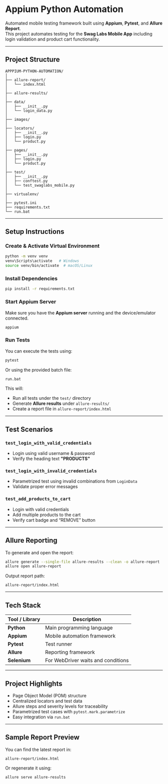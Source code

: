 # Appium Python Automation

Automated mobile testing framework built using **Appium**, **Pytest**, and **Allure Report**.  
This project automates testing for the **Swag Labs Mobile App** including login validation and product cart functionality.

---

## Project Structure

```
APPPIUM-PYTHON-AUTOMATION/
│
├── allure-report/
│   └── index.html
│
├── allure-results/
│
├── data/
│   ├── __init__.py
│   └── login_data.py
│
├── images/
│
├── locators/
│   ├── __init__.py
│   ├── login.py
│   └── product.py
│
├── pages/
│   ├── __init__.py
│   ├── login.py
│   └── product.py
│
├── test/
│   ├── __init__.py
│   ├── conftest.py
│   └── test_swaglabs_mobile.py
│
├── virtualenv/
│
├── pytest.ini
├── requirements.txt
└── run.bat
```

---

## Setup Instructions

### Create & Activate Virtual Environment
```bash
python -m venv venv
venv\Scripts\activate   # Windows
source venv/bin/activate  # macOS/Linux
```

### Install Dependencies
```bash
pip install -r requirements.txt
```

### Start Appium Server
Make sure you have the **Appium server** running and the device/emulator connected.

```bash
appium
```

### Run Tests
You can execute the tests using:
```bash
pytest
```

Or using the provided batch file:
```bash
run.bat
```

This will:
- Run all tests under the `test/` directory  
- Generate **Allure results** under `allure-results/`  
- Create a report file in `allure-report/index.html`

---

## Test Scenarios

### `test_login_with_valid_credentials`
- Login using valid username & password
- Verify the heading text **"PRODUCTS"**

### `test_login_with_invalid_credentials`
- Parametrized test using invalid combinations from `LoginData`
- Validate proper error messages

### `test_add_products_to_cart`
- Login with valid credentials
- Add multiple products to the cart
- Verify cart badge and “REMOVE” button

---

## Allure Reporting

To generate and open the report:

```bash
allure generate --single-file allure-results --clean -o allure-report
allure open allure-report
```

Output report path:
```
allure-report/index.html
```

---

## Tech Stack

| Tool / Library | Description |
|----------------|--------------|
| **Python** | Main programming language |
| **Appium** | Mobile automation framework |
| **Pytest** | Test runner |
| **Allure** | Reporting framework |
| **Selenium** | For WebDriver waits and conditions |

---

## Project Highlights

- Page Object Model (POM) structure  
- Centralized locators and test data  
- Allure steps and severity levels for traceability  
- Parametrized test cases with `pytest.mark.parametrize`  
- Easy integration via `run.bat`  

---

## Sample Report Preview

You can find the latest report in:
```
allure-report/index.html
```

Or regenerate it using:
```bash
allure serve allure-results
```